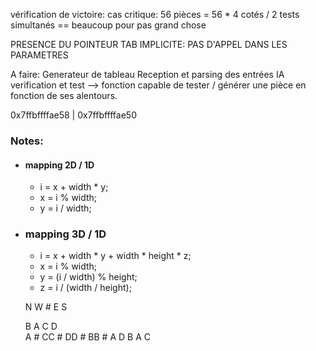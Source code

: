 vérification de victoire:
    cas critique: 56 pièces = 56 * 4 cotés / 2 tests simultanés == beaucoup pour pas grand chose

PRESENCE DU POINTEUR TAB IMPLICITE: PAS D'APPEL DANS LES PARAMETRES

A faire:
    Generateur de tableau
    Reception et parsing des entrées
    IA
    verification et test
    --> fonction capable de tester / générer une pièce en fonction de ses alentours.


0x7ffbffffae58 | 0x7ffbffffae50


### Notes:

* #### mapping 2D / 1D

  * i = x + width * y;
  * x = i % width;
  * y = i / width;

* ### mapping 3D / 1D

  * i = x + width * y + width * height * z;
  * x = i % width;
  * y = (i / width) % height;
  * z = i / (width / height);

  N
W # E
  S

  B    A    C    D  
A # CC # DD # BB # A
  D    B    A    C